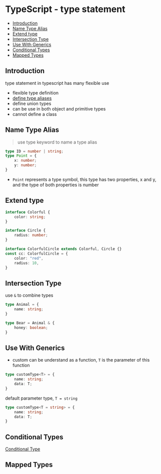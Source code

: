 # TypeScript - type statement

* [Introduction](#introduction)
* [Name Type Alias](#name-type-alias)
* [Extend type](#extend-type)
* [Intersection Type](#intersection-type)
* [Use With Generics](#use-with-generics)
* [Conditional Types](#conditional-types)
* [Mapped Types](#mapped-types)

## Introduction

type statement in typescript has many flexible use

- flexible type definition
- [define type aliases]()
- define union types
- can be use in both object and primitive types
- cannot define a class

## Name Type Alias

> use type keyword to name a type alias

```ts
type ID = number | string;
type Point = {
    x: number;
    y: number;
}
```

- `Point` represents a type symbol, this type has two properties, x and y, and the type of both properties is number

## Extend type

```ts
interface Colorful {
    color: string;
}

interface Circle {
    radius: number;
}

interface ColorfulCircle extends Colorful, Circle {}
const cc: ColorfulCircle = {
    color: "red",
    radius: 10,
}
```

## Intersection Type

use `&` to combine types

```ts
type Animal = {
    name: string;
}

type Bear = Animal & {
    honey: boolean;
}
```

## Use With Generics

- custom<T> can be understand as a function, `T` is the parameter of this function

```ts
type customType<T> = {
    name: string;
    data: T;
}
```

default parameter type, `T = string`

```ts
type customType<T = string> = {
    name: string;
    data: T;
}
```

## Conditional Types

[Conditional Type](typescript-condition-type.md)

## Mapped Types


